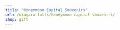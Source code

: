 ```yaml
---
title: "Honeymoon Capital Souvenirs"
url: /niagara-falls/honeymoon-capital-souvenirs/
shop: gift
---
```

